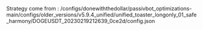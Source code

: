 Strategy come from : /configs/donewiththedollar/passivbot_optimizations-main/configs/older_versions/v5.9.4_unified/unified_toaster_longonly_01_safe_harmony/DOGEUSDT_20230219212639_0ce2d/config.json